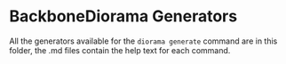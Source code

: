 # BackboneDiorama Generators
All the generators available for the `diorama generate` command are in this folder, the .md files contain the help text for each command.
